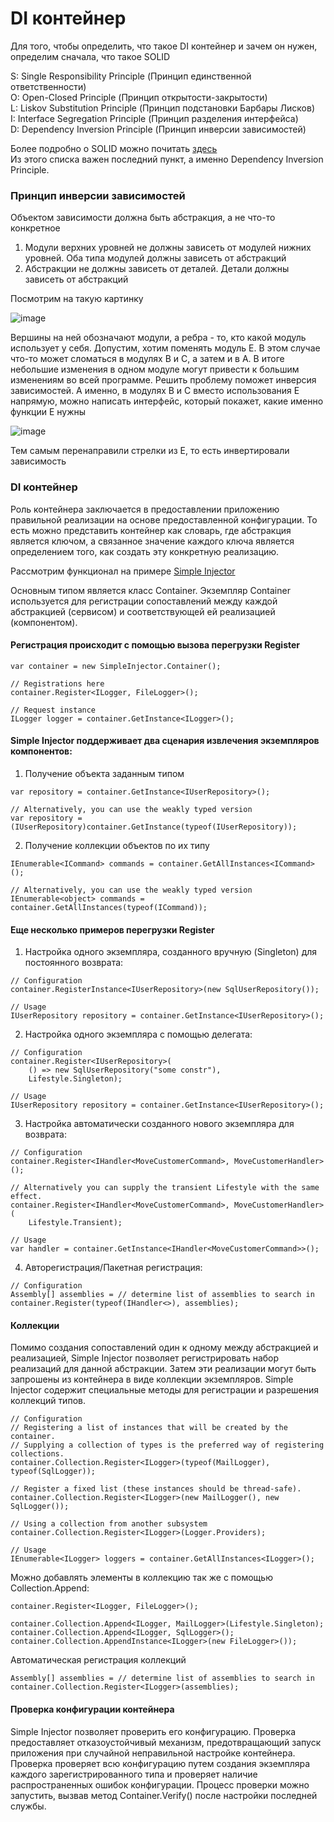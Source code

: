 # DI контейнер
Для того, чтобы определить, что такое DI контейнер и зачем он нужен, определим сначала, что такое SOLID

S: Single Responsibility Principle (Принцип единственной ответственности) \
O: Open-Closed Principle (Принцип открытости-закрытости) \
L: Liskov Substitution Principle (Принцип подстановки Барбары Лисков) \
I: Interface Segregation Principle (Принцип разделения интерфейса) \
D: Dependency Inversion Principle (Принцип инверсии зависимостей) 

Более подробно о SOLID можно почитать [здесь](https://habr.com/ru/company/ruvds/blog/426413/) \
Из этого списка важен последний пункт, а именно Dependency Inversion Principle. 

### Принцип инверсии зависимостей

Объектом зависимости должна быть абстракция, а не что-то конкретное

1) Модули верхних уровней не должны зависеть от модулей нижних уровней. Оба типа модулей должны зависеть от абстракций
2) Абстракции не должны зависеть от деталей. Детали должны зависеть от абстракций

Посмотрим на такую картинку

![image](https://user-images.githubusercontent.com/54811112/160558661-1d587892-7fc4-4e90-ade3-ed0792afec5d.png)

Вершины на ней обозначают модули, а ребра - то, кто какой модуль использует у себя. Допустим, хотим поменять модуль Е. 
В этом случае что-то может сломаться в модулях В и С, а затем и в А. В итоге небольшие изменения в одном модуле могут привести к большим изменениям во всей программе. 
Решить проблему поможет инверсия зависимостей. А именно, в модулях В и С вместо использования Е напрямую, можно написать интерфейс, который покажет, какие именно функции Е нужны

![image](https://user-images.githubusercontent.com/54811112/160562348-137f95ea-b9e2-4ec7-9672-c6f4fb9d5602.png)

Тем самым перенаправили стрелки из Е, то есть инвертировали зависимость

### DI контейнер
Роль контейнера заключается в предоставлении приложению правильной реализации на основе предоставленной конфигурации.
То есть можно представить контейнер как словарь, где абстракция является ключом, а связанное значение каждого ключа является определением того, как создать эту конкретную реализацию.

Рассмотрим функционал на примере [Simple Injector](https://docs.simpleinjector.org/en/latest/using.html)

Основным типом является класс Container. Экземпляр Container используется для регистрации сопоставлений между каждой абстракцией (сервисом) и соответствующей ей реализацией (компонентом).

#### Регистрация происходит с помощью вызова перегрузки Register
```
var container = new SimpleInjector.Container();

// Registrations here
container.Register<ILogger, FileLogger>();

// Request instance
ILogger logger = container.GetInstance<ILogger>();
```

#### Simple Injector поддерживает два сценария извлечения экземпляров компонентов:
1) Получение объекта заданным типом
```
var repository = container.GetInstance<IUserRepository>();

// Alternatively, you can use the weakly typed version
var repository = (IUserRepository)container.GetInstance(typeof(IUserRepository));
```
2) Получение коллекции объектов по их типу
```
IEnumerable<ICommand> commands = container.GetAllInstances<ICommand>();

// Alternatively, you can use the weakly typed version
IEnumerable<object> commands = container.GetAllInstances(typeof(ICommand));
```
#### Еще несколько примеров перегрузки Register
1) Настройка одного экземпляра, созданного вручную (Singleton) для постоянного возврата:
```
// Configuration
container.RegisterInstance<IUserRepository>(new SqlUserRepository());

// Usage
IUserRepository repository = container.GetInstance<IUserRepository>();
```

2) Настройка одного экземпляра с помощью делегата:
```
// Configuration
container.Register<IUserRepository>(
    () => new SqlUserRepository("some constr"),
    Lifestyle.Singleton);

// Usage
IUserRepository repository = container.GetInstance<IUserRepository>();
```

3) Настройка автоматически созданного нового экземпляра для возврата:
```
// Configuration
container.Register<IHandler<MoveCustomerCommand>, MoveCustomerHandler>();

// Alternatively you can supply the transient Lifestyle with the same effect.
container.Register<IHandler<MoveCustomerCommand>, MoveCustomerHandler>(
    Lifestyle.Transient);

// Usage
var handler = container.GetInstance<IHandler<MoveCustomerCommand>>();
```

4) Авторегистрация/Пакетная регистрация:
```
// Configuration
Assembly[] assemblies = // determine list of assemblies to search in
container.Register(typeof(IHandler<>), assemblies);
```

#### Коллекции
Помимо создания сопоставлений один к одному между абстракцией и реализацией, Simple Injector позволяет регистрировать набор реализаций для данной абстракции. Затем эти реализации могут быть запрошены из контейнера в виде коллекции экземпляров. Simple Injector содержит специальные методы для регистрации и разрешения коллекций типов.
```
// Configuration
// Registering a list of instances that will be created by the container.
// Supplying a collection of types is the preferred way of registering collections.
container.Collection.Register<ILogger>(typeof(MailLogger), typeof(SqlLogger));

// Register a fixed list (these instances should be thread-safe).
container.Collection.Register<ILogger>(new MailLogger(), new SqlLogger());

// Using a collection from another subsystem
container.Collection.Register<ILogger>(Logger.Providers);

// Usage
IEnumerable<ILogger> loggers = container.GetAllInstances<ILogger>();
```
Можно добавлять элементы в коллекцию так же с помощью Collection.Append:
```
container.Register<ILogger, FileLogger>();

container.Collection.Append<ILogger, MailLogger>(Lifestyle.Singleton);
container.Collection.Append<ILogger, SqlLogger>();
container.Collection.AppendInstance<ILogger>(new FileLogger>());
```

Автоматическая регистрация коллекций
```
Assembly[] assemblies = // determine list of assemblies to search in
container.Collection.Register<ILogger>(assemblies);
```
#### Проверка конфигурации контейнера
Simple Injector позволяет проверить его конфигурацию. Проверка предоставляет отказоустойчивый механизм, предотвращающий запуск приложения при случайной неправильной настройке контейнера. Проверка проверяет всю конфигурацию путем создания экземпляра каждого зарегистрированного типа и проверяет наличие распространенных ошибок конфигурации.
Процесс проверки можно запустить, вызвав метод Container.Verify() после настройки последней службы.
